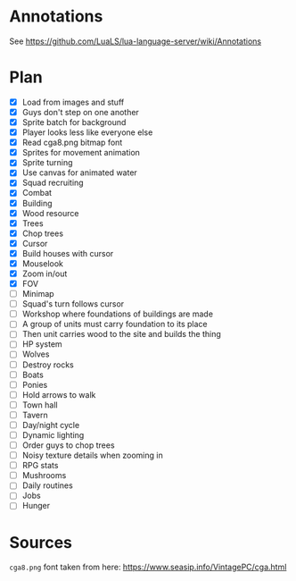 # Annotations

See https://github.com/LuaLS/lua-language-server/wiki/Annotations

# Plan

 - [x] Load from images and stuff
 - [x] Guys don't step on one another
 - [x] Sprite batch for background
 - [x] Player looks less like everyone else
 - [x] Read cga8.png bitmap font
 - [x] Sprites for movement animation
 - [x] Sprite turning
 - [x] Use canvas for animated water
 - [x] Squad recruiting
 - [x] Combat
 - [x] Building
 - [x] Wood resource
 - [x] Trees
 - [x] Chop trees
 - [x] Cursor
 - [x] Build houses with cursor
 - [x] Mouselook
 - [x] Zoom in/out
 - [x] FOV
 - [ ] Minimap
 - [ ] Squad's turn follows cursor
 - [ ] Workshop where foundations of buildings are made
 - [ ] A group of units must carry foundation to its place
 - [ ] Then unit carries wood to the site and builds the thing
 - [ ] HP system
 - [ ] Wolves
 - [ ] Destroy rocks
 - [ ] Boats
 - [ ] Ponies
 - [ ] Hold arrows to walk
 - [ ] Town hall
 - [ ] Tavern
 - [ ] Day/night cycle
 - [ ] Dynamic lighting
 - [ ] Order guys to chop trees
 - [ ] Noisy texture details when zooming in
 - [ ] RPG stats
 - [ ] Mushrooms
 - [ ] Daily routines
 - [ ] Jobs
 - [ ] Hunger

# Sources

`cga8.png` font taken from here: https://www.seasip.info/VintagePC/cga.html